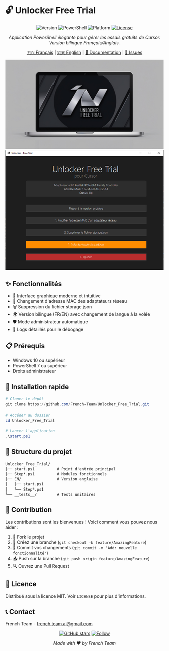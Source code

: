 # 🔓 Unlocker Free Trial

<div align="center">

![Version](https://img.shields.io/badge/version-1.0.0-blue.svg?style=flat-square)
![PowerShell](https://img.shields.io/badge/PowerShell-7.0+-5391FE.svg?style=flat-square&logo=powershell&logoColor=white)
![Platform](https://img.shields.io/badge/platform-Windows%2010+-lightgrey.svg?style=flat-square&logo=windows&logoColor=white)
[![License](https://img.shields.io/badge/license-MIT-green.svg?style=flat-square)](LICENSE)

*Application PowerShell élégante pour gérer les essais gratuits de Cursor. Version bilingue Français/Anglais.*

[🇫🇷 Français](#) | [🇬🇧 English](#) | [📖 Documentation](#) | [🐛 Issues](#)

<img src="docs/images/unlocker.jpg" alt="Interface Unlocker Free Trial" width="600"/>
<img src="docs/images/interface.PNG" alt="Interface Unlocker Free Trial" width="600"/>

</div>

## ✨ Fonctionnalités

- 🎨 Interface graphique moderne et intuitive
- 🔄 Changement d'adresse MAC des adaptateurs réseau
- 🗑️ Suppression du fichier storage.json
- 🌍 Version bilingue (FR/EN) avec changement de langue à la volée
- 🛡️ Mode administrateur automatique
- 📝 Logs détaillés pour le débogage

## 📋 Prérequis

- Windows 10 ou supérieur
- PowerShell 7 ou supérieur
- Droits administrateur

## 🚀 Installation rapide

```powershell
# Cloner le dépôt
git clone https://github.com/French-Team/Unlocker_Free_Trial.git

# Accéder au dossier
cd Unlocker_Free_Trial

# Lancer l'application
.\start.ps1
```

## 📁 Structure du projet

```
Unlocker_Free_Trial/
├── start.ps1          # Point d'entrée principal
├── Step*.ps1          # Modules fonctionnels
├── EN/                # Version anglaise
│   ├── start.ps1
│   └── Step*.ps1
└── __tests__/         # Tests unitaires
```

## 🤝 Contribution

Les contributions sont les bienvenues ! Voici comment vous pouvez nous aider :

1. 🍴 Fork le projet
2. 🌿 Créez une branche (`git checkout -b feature/AmazingFeature`)
3. 🔧 Commit vos changements (`git commit -m 'Add: nouvelle fonctionnalité'`)
4. 📤 Push sur la branche (`git push origin feature/AmazingFeature`)
5. 🔍 Ouvrez une Pull Request

## 📜 Licence

Distribué sous la licence MIT. Voir `LICENSE` pour plus d'informations.

## 📞 Contact

French Team - french.team.ai@gmail.com

<div align="center">

[![GitHub stars](https://img.shields.io/github/stars/French-Team/Unlocker_Free_Trial?style=social)](https://github.com/French-Team/Unlocker_Free_Trial/stargazers)
[![Follow](https://img.shields.io/github/followers/French-Team?style=social)](https://github.com/French-Team)

*Made with ❤️ by French Team*

</div> 